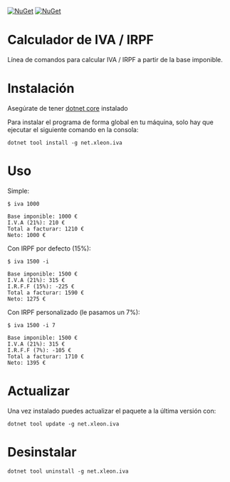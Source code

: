[![NuGet](https://img.shields.io/nuget/v/net.xleon.iva.svg?style=for-the-badge)](https://www.nuget.org/packages/net.xleon.iva/) 
[![NuGet](https://img.shields.io/nuget/dt/net.xleon.iva.svg?style=for-the-badge)](https://www.nuget.org/packages/net.xleon.iva/)
 
# Calculador de IVA / IRPF

Línea de comandos para calcular IVA / IRPF a partir de la base imponible.

# Instalación

Asegúrate de tener [dotnet core](https://dotnet.microsoft.com/download) instalado

Para instalar el programa de forma global en tu máquina, solo hay que ejecutar el siguiente comando en la consola:
   
 ```console
 dotnet tool install -g net.xleon.iva
 ```  

# Uso

Simple:

```console
$ iva 1000

Base imponible: 1000 €
I.V.A (21%): 210 €
Total a facturar: 1210 €
Neto: 1000 €
```

Con IRPF por defecto (15%):

```console
$ iva 1500 -i

Base imponible: 1500 €
I.V.A (21%): 315 €
I.R.F.F (15%): -225 €
Total a facturar: 1590 €
Neto: 1275 €
```

Con IRPF personalizado (le pasamos un 7%):

```console
$ iva 1500 -i 7

Base imponible: 1500 €
I.V.A (21%): 315 €
I.R.F.F (7%): -105 €
Total a facturar: 1710 €
Neto: 1395 €
```

# Actualizar

Una vez instalado puedes actualizar el paquete a la última versión con:

```console
dotnet tool update -g net.xleon.iva
```

# Desinstalar

```console
dotnet tool uninstall -g net.xleon.iva
```
